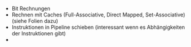 -   Bit Rechnungen
-   Rechnen mit Caches (Full-Associative, Direct Mapped, Set-Associative) (siehe Folien dazu)
-   Instruktionen in Pipeline schieben (interessant wenn es Abhängigkeiten der Instruktionen gibt)
-
